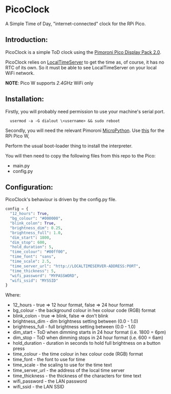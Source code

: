 # PicoClock
A Simple Time of Day, "internet-connected" clock for the RPi Pico.

## Introduction:
PicoClock is a simple ToD clock using the [Pimoroni Pico Display Pack 2.0](https://shop.pimoroni.com/products/pico-display-pack-2-0).

PicoClock relies on [LocalTimeServer](https://github.com/delaneymorgan/LocalTimeServer) to get the time as, of course, it has no RTC of its own.
So it must be able to see LocalTimeServer on your local WiFi network.

**NOTE**: Pico W supports _2.4GHz_ WiFi only

## Installation:
Firstly, you will probably need permission to use your machine's serial port.

```shell
  usermod -a -G dialout \<username> && sudo reboot
```

Secondly, you will need the relevant Pimoroni [MicroPython](https://github.com/pimoroni/pimoroni-pico/releases).
Use [this](https://github.com/pimoroni/pimoroni-pico/releases/download/v1.19.18/pimoroni-picow-v1.19.18-micropython.uf2) for the RPi Pico W, 

Perform the usual boot-loader thing to install the interpreter.

You will then need to copy the following files from this repo to the Pico:
* main.py
* config.py

## Configuration:
PicoClock's behaviour is driven by the config.py file.

```python
config = {
  "12_hours": True,
  "bg_colour": "#000000",
  "blink_colon": True,
  "brightness_dim": 0.25,
  "brightness_full": 1.0,
  "dim_start": 1800,
  "dim_stop": 600,
  "hold_duration": 5,
  "time_colour": "#00ff00",
  "time_font": "sans",
  "time_scale": 2.5,
  "time_server_url": "http://LOCALTIMESERVER-ADDRESS:PORT",
  "time_thickness": 5,
  "wifi_password": "MYPASSWORD",
  "wifi_ssid": "MYSSID"
}
```

Where:
* 12_hours - true => 12 hour format, false => 24 hour format
* bg_colour - the background colour in hex colour code (RGB) format
* blink_colon - true => blink, false => don't blink
* brightness_dim - dim brightness setting between (0.0 - 1.0)
* brightness_full - full brightness setting between (0.0 - 1.0)
* dim_start - ToD when dimming starts in 24 hour format (i.e. 1800 = 6pm)
* dim_stop - ToD when dimming stops in 24 hour format (i.e. 600 = 6am)
* hold_duration - duration in seconds to hold full brightness on a button press
* time_colour - the time colour in hex colour code (RGB) format
* time_font - the font to use for time
* time_scale - the scaling to use for the time text
* time_server_url - the address of the local time server
* time_thickness - the thickness of the characters for time text
* wifi_password - the LAN password
* wifi_ssid - the LAN SSID

